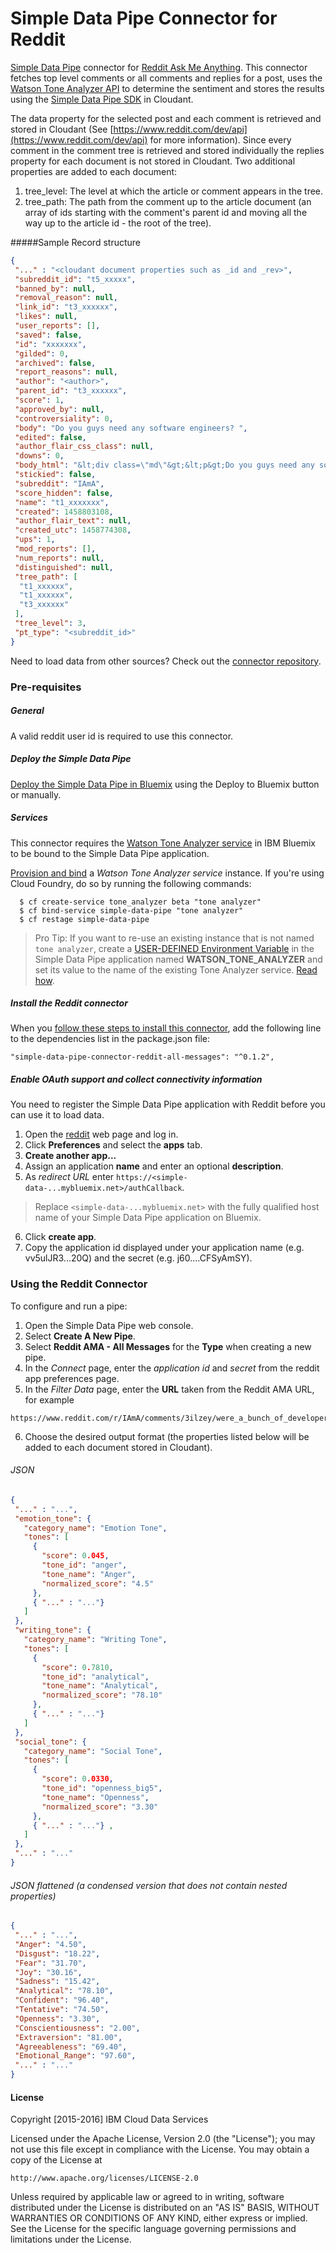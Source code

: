 # Simple Data Pipe Connector for Reddit

[Simple Data Pipe](https://developer.ibm.com/clouddataservices/simple-data-pipe/) connector for [Reddit Ask Me Anything](https://www.reddit.com/r/ama). This connector fetches top level comments or all comments and replies for a post, uses the [Watson Tone Analyzer API](http://www.ibm.com/smarterplanet/us/en/ibmwatson/developercloud/tone-analyzer/api/v3/) to determine the sentiment and stores the results using the [Simple Data Pipe SDK](https://github.com/ibm-cds-labs/simple-data-pipe-sdk) in Cloudant. 

The data property for the selected post and each comment is retrieved and stored in Cloudant (See [https://www.reddit.com/dev/api](https://www.reddit.com/dev/api) for more information).
Since every comment in the comment tree is retrieved and stored individually the replies property for each document is not stored in Cloudant.
Two additional properties are added to each document:
 
1. tree_level: The level at which the article or comment appears in the tree.
2. tree_path: The path from the comment up to the article document (an array of ids starting with the comment's parent id and moving all the way up to the article id - the root of the tree).

#####Sample Record structure
```json
{
 "..." : "<cloudant document properties such as _id and _rev>",
 "subreddit_id": "t5_xxxxx",
 "banned_by": null,
 "removal_reason": null,
 "link_id": "t3_xxxxxx",
 "likes": null,
 "user_reports": [],
 "saved": false,
 "id": "xxxxxxx",
 "gilded": 0,
 "archived": false,
 "report_reasons": null,
 "author": "<author>",
 "parent_id": "t3_xxxxxx",
 "score": 1,
 "approved_by": null,
 "controversiality": 0,
 "body": "Do you guys need any software engineers? ",
 "edited": false,
 "author_flair_css_class": null,
 "downs": 0,
 "body_html": "&lt;div class=\"md\"&gt;&lt;p&gt;Do you guys need any software engineers? &lt;/p&gt;\n&lt;/div&gt;",
 "stickied": false,
 "subreddit": "IAmA",
 "score_hidden": false,
 "name": "t1_xxxxxxx",
 "created": 1458803108,
 "author_flair_text": null,
 "created_utc": 1458774308,
 "ups": 1,
 "mod_reports": [],
 "num_reports": null,
 "distinguished": null,
 "tree_path": [
  "t1_xxxxxx",
  "t1_xxxxxx",
  "t3_xxxxxx"
 ],
 "tree_level": 3,
 "pt_type": "<subreddit_id>"		 		 
}
```

Need to load data from other sources? Check out the [connector repository](https://developer.ibm.com/clouddataservices/simple-data-pipe-connectors/).

### Pre-requisites

##### General 
 A valid reddit user id is required to use this connector.

##### Deploy the Simple Data Pipe

  [Deploy the Simple Data Pipe in Bluemix](https://github.com/ibm-cds-labs/simple-data-pipe) using the Deploy to Bluemix button or manually.

##### Services

This connector requires the [Watson Tone Analyzer service](https://console.ng.bluemix.net/catalog/services/tone-analyzer) in IBM Bluemix to be bound to the Simple Data Pipe application. 

[Provision and bind](https://github.com/ibm-cds-labs/simple-data-pipe/wiki/Provision-and-bind-a-service-instance-in-Bluemix) a _Watson Tone Analyzer service_ instance. If you're using Cloud Foundry, do so by running the following commands:

````
  $ cf create-service tone_analyzer beta "tone analyzer"
  $ cf bind-service simple-data-pipe "tone analyzer"
  $ cf restage simple-data-pipe
````

> Pro Tip: If you want to re-use an existing instance that is not named `tone analyzer`, create a [USER-DEFINED Environment Variable](https://www.ng.bluemix.net/docs/manageapps/depapps.html#ud_env) in the Simple Data Pipe application named __WATSON_TONE_ANALYZER__ and set its value to the name of the existing Tone Analyzer service. [Read how](https://github.com/ibm-cds-labs/simple-data-pipe/wiki/Create-a-user-defined-environment-variable-in-Bluemix).


##### Install the Reddit connector

  When you [follow these steps to install this connector](https://github.com/ibm-cds-labs/simple-data-pipe/wiki/Installing-a-Simple-Data-Pipe-Connector), add the following line to the dependencies list in the package.json file: 
  
  ````
  "simple-data-pipe-connector-reddit-all-messages": "^0.1.2",
  ````

##### Enable OAuth support and collect connectivity information

 You need to register the Simple Data Pipe application with Reddit before you can use it to load data.
 1. Open the [reddit](http://www.reddit.com) web page and log in.
 2. Click **Preferences** and select the **apps** tab.
 3. **Create another app...**
 4. Assign an application **name** and enter an optional **description**.
 5. As _redirect URL_ enter `https://<simple-data-...mybluemix.net>/authCallback`.
   > Replace `<simple-data-...mybluemix.net>` with the fully qualified host name of your Simple Data Pipe application on Bluemix.
 6. Click **create app**.
 7. Copy the application id displayed under your application name (e.g. vv5ulJR3...20Q) and the secret (e.g. j60....CFSyAmSY).


### Using the Reddit Connector 
To configure and run a pipe:

1. Open the Simple Data Pipe web console.
2. Select __Create A New Pipe__.
3. Select __Reddit AMA - All Messages__ for the __Type__ when creating a new pipe. 
4. In the _Connect_ page, enter the _application id_ and _secret_ from the reddit app preferences page.
5. In the _Filter Data_ page, enter the __URL__ taken from the Reddit AMA URL, for example

  ```  
  https://www.reddit.com/r/IAmA/comments/3ilzey/were_a_bunch_of_developers_from_ibm_ask_us/
  ```  
6. Choose the desired output format (the properties listed below will be added to each document stored in Cloudant). 

 ###### JSON 

 ```JSON
{
  "..." : "...",
  "emotion_tone": {
    "category_name": "Emotion Tone",
    "tones": [
      {
        "score": 0.045,
        "tone_id": "anger",
        "tone_name": "Anger",
        "normalized_score": "4.5"
      },
      { "..." : "..."} 
    ]
  },
  "writing_tone": {
    "category_name": "Writing Tone",
    "tones": [
      {
        "score": 0.7810,
        "tone_id": "analytical",
        "tone_name": "Analytical",
        "normalized_score": "78.10"
      },
      { "..." : "..."} 
    ]
  },
  "social_tone": {
    "category_name": "Social Tone",
    "tones": [
      {
        "score": 0.0330,
        "tone_id": "openness_big5",
        "tone_name": "Openness",
        "normalized_score": "3.30"
      },
      { "..." : "..."} ,
    ]
  },
  "..." : "..."
}
```

 ###### JSON flattened (a condensed version that does not contain nested properties)

 ```JSON
{
  "..." : "...",
  "Anger": "4.50",
  "Disgust": "18.22",
  "Fear": "31.70",
  "Joy": "30.16",
  "Sadness": "15.42",
  "Analytical": "78.10",
  "Confident": "96.40",
  "Tentative": "74.50",
  "Openness": "3.30",
  "Conscientiousness": "2.00",
  "Extraversion": "81.00",
  "Agreeableness": "69.40",
  "Emotional_Range": "97.60",
  "..." : "..."
}
```



#### License 

Copyright [2015-2016] IBM Cloud Data Services

Licensed under the Apache License, Version 2.0 (the "License");
you may not use this file except in compliance with the License.
You may obtain a copy of the License at

    http://www.apache.org/licenses/LICENSE-2.0

Unless required by applicable law or agreed to in writing, software
distributed under the License is distributed on an "AS IS" BASIS,
WITHOUT WARRANTIES OR CONDITIONS OF ANY KIND, either express or implied.
See the License for the specific language governing permissions and
limitations under the License.
